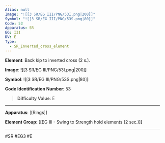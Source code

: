 ```yaml
---
Alias: null
Image: "![[3 SR/EG III/PNG/53I.png|200]]"
Symbol: "![[3 SR/EG III/PNG/53S.png|80]]"
Code: 53
Apparatus: SR
EG: III
DV: E
Type:
  - SR_Inverted_cross_element
---
```

**Element**: Back kip to inverted cross (2 s.).

**Image**:
![[3 SR/EG III/PNG/53I.png|200]]

**Symbol**:
![[3 SR/EG III/PNG/53S.png|80]]

**Code Identification Number**: 53

>**Difficulty Value**: E

___
**Apparatus**: [[Rings]]

**Element Group**: [[EG III - Swing to Strength hold elements (2 sec.)]]
___
#SR #EG3 #E
